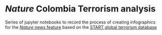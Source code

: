 # _Nature_ Colombia Terrorism analysis

Series of jupyter notebooks to record the process of creating infographics for the [_Nature_ news feature](https://www.nature.com/immersive/d41586-018-04976-7/index.html) based on the [START global terrorism database](http://www.start.umd.edu/gtd/)
